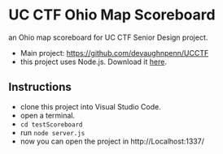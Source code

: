 # UC CTF Ohio Map Scoreboard
an Ohio map scoreboard for UC CTF Senior Design project.
* Main project: https://github.com/devaughnpenn/UCCTF
* this project uses Node.js. Download it [here](https://nodejs.org/en/download/).

## Instructions
* clone this project into Visual Studio Code.
* open a terminal.
* `cd testScoreboard`
* run `node server.js`
* now you can open the project in http://Localhost:1337/
